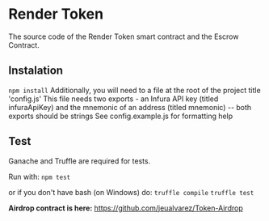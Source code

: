# Render Token
The source code of the Render Token smart contract and the Escrow Contract.


## Instalation
`npm install`
Additionally, you will need to a file at the root of the project title 'config.js'
This file needs two exports - an Infura API key (titled infuraApiKey) and the mnemonic of an address (titled mnemonic) -- both exports should be strings
See config.example.js for formatting help


## Test
Ganache and Truffle are required for tests.

Run with:
`npm test`

or if you don't have bash (on Windows) do:
`truffle compile`
`truffle test`


**Airdrop contract is here:** https://github.com/jeualvarez/Token-Airdrop
